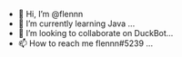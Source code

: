 - 👋 Hi, I’m @flennn
- 🌱 I’m currently learning Java ...
- 💞️ I’m looking to collaborate on DuckBot...
- 📫 How to reach me flennn#5239 ...

<!---
flennn/flennn with lil dreams 💞️
--->
